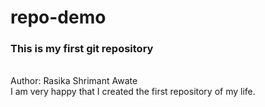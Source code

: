 # repo-demo
<h3>This is my first git repository</h3>
<br>
Author: Rasika Shrimant Awate <br>
I am very happy that I created the first repository of my life.
